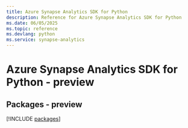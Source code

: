 ```yaml
---
title: Azure Synapse Analytics SDK for Python
description: Reference for Azure Synapse Analytics SDK for Python
ms.date: 06/05/2025
ms.topic: reference
ms.devlang: python
ms.service: synapse-analytics
---
```

# Azure Synapse Analytics SDK for Python - preview
## Packages - preview
[!INCLUDE [packages](synapse-analytics-index.md)]